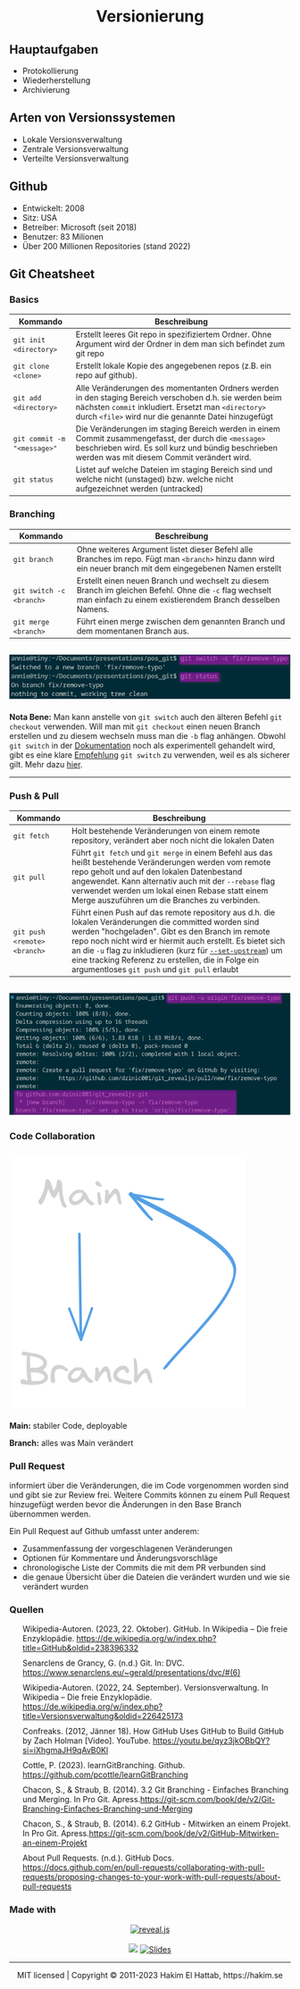 <h1 align="center">Versionierung</h1>

## Hauptaufgaben

- Protokollierung
- Wiederherstellung
- Archivierung

## Arten von Versionssystemen

- Lokale Versionsverwaltung
- Zentrale Versionsverwaltung
- Verteilte Versionsverwaltung

## Github

- Entwickelt: 2008
- Sitz: USA
- Betreiber: Microsoft (seit 2018)
- Benutzer: 83 Milionen
- Über 200 Millionen Repositories (stand 2022)

## Git Cheatsheet

### Basics

| Kommando                    | Beschreibung                                                                                                                                                                                                            |
| --------------------------- | ----------------------------------------------------------------------------------------------------------------------------------------------------------------------------------------------------------------------- |
| `git init <directory>`      | Erstellt leeres Git repo in spezifiziertem Ordner. Ohne Argument wird der Ordner in dem man sich befindet zum git repo                                                                                                  |
| `git clone <clone>`         | Erstellt lokale Kopie des angegebenen repos (z.B. ein repo auf github).                                                                                                                                                 |
| `git add <directory>`       | Alle Veränderungen des momentanten Ordners werden in den staging Bereich verschoben d.h. sie werden beim nächsten `commit` inkludiert. Ersetzt man `<directory>` durch `<file>` wird nur die genannte Datei hinzugefügt |
| `git commit -m "<message>"` | Die Veränderungen im staging Bereich werden in einem Commit zusammengefasst, der durch die `<message>` beschrieben wird. Es soll kurz und bündig beschrieben werden was mit diesem Commit verändert wird.               |
| `git status`                | Listet auf welche Dateien im staging Bereich sind und welche nicht (unstaged) bzw. welche nicht aufgezeichnet werden (untracked)                                                                                        |

### Branching

| Kommando                 | Beschreibung                                                                                                                                                          |
| ------------------------ | --------------------------------------------------------------------------------------------------------------------------------------------------------------------- |
| `git branch`             | Ohne weiteres Argument listet dieser Befehl alle Branches im repo. Fügt man `<branch>` hinzu dann wird ein neuer branch mit dem eingegebenen Namen erstellt           |
| `git switch -c <branch>` | Erstellt einen neuen Branch und wechselt zu diesem Branch im gleichen Befehl. Ohne die `-c` flag wechselt man einfach zu einem existierendem Branch desselben Namens. |
| `git merge <branch>`     | Führt einen merge zwischen dem genannten Branch und dem momentanen Branch aus.                                                                                        |

## <img src="git-switch-status.png">

**Nota Bene:** Man kann anstelle von `git switch` auch den älteren Befehl `git checkout` verwenden. Will man mit `git checkout` einen neuen Branch erstellen und zu diesem wechseln muss man die `-b` flag anhängen. Obwohl `git switch` in der [Dokumentation](https://git-scm.com/docs/git-switch#_description) noch als experimentell gehandelt wird, gibt es eine klare [Empfehlung](https://medium.com/@umar.bwn/git-switch-vs-checkout-understanding-the-differences-and-best-practices-f421c232379c) `git switch` zu verwenden, weil es als sicherer gilt. Mehr dazu [hier](https://medium.com/@umar.bwn/git-switch-vs-checkout-understanding-the-differences-and-best-practices-f421c232379c).

---

### Push & Pull

| Kommando                     | Beschreibung                                                                                                                                                                                                                                                                                                                                                                                                                                                                 |
| ---------------------------- | ---------------------------------------------------------------------------------------------------------------------------------------------------------------------------------------------------------------------------------------------------------------------------------------------------------------------------------------------------------------------------------------------------------------------------------------------------------------------------- |
| `git fetch`                  | Holt bestehende Veränderungen von einem remote repository, verändert aber noch nicht die lokalen Daten                                                                                                                                                                                                                                                                                                                                                                       |
| `git pull`                   | Führt `git fetch` und `git merge` in einem Befehl aus das heißt bestehende Veränderungen werden vom remote repo geholt und auf den lokalen Datenbestand angewendet. Kann alternativ auch mit der `--rebase` flag verwendet werden um lokal einen Rebase statt einem Merge auszuführen um die Branches zu verbinden.                                                                                                                                                          |
| `git push <remote> <branch>` | Führt einen Push auf das remote repository aus d.h. die lokalen Veränderungen die committed worden sind werden "hochgeladen". Gibt es den Branch im remote repo noch nicht wird er hiermit auch erstellt. Es bietet sich an die `-u` flag zu inkludieren (kurz für [`--set-upstream`](https://git-scm.com/docs/git-push#Documentation/git-push.txt---set-upstream)) um eine tracking Referenz zu erstellen, die in Folge ein argumentloses `git push` und `git pull` erlaubt |

## <img src="set-upstream.png">

### Code Collaboration

## <img src="featurebranch.png">

**Main:** stabiler Code, deployable

**Branch:** alles was Main verändert

### Pull Request

informiert über die Veränderungen, die im Code vorgenommen worden sind und gibt sie zur Review frei. Weitere Commits können zu einem Pull Request hinzugefügt werden bevor die Änderungen in den Base Branch übernommen werden.

Ein Pull Request auf Github umfasst unter anderem:

- Zusammenfassung der vorgeschlagenen Veränderungen
- Optionen für Kommentare und Änderungsvorschläge
- chronologische Liste der Commits die mit dem PR verbunden sind
- die genaue Übersicht über die Dateien die verändert wurden und wie sie verändert wurden

### Quellen

<section>
            <ul
              style="
                list-style: none;
                display: flex;
                flex-direction: column;
                gap: 10px;
              "
            >
              <li>
                Wikipedia-Autoren. (2023, 22. Oktober). GitHub. In Wikipedia –
                Die freie Enzyklopädie.
                <a
                  href="https://de.wikipedia.org/w/index.php?title=GitHub&oldid=238396332"
                  >https://de.wikipedia.org/w/index.php?title=GitHub&oldid=238396332</a
                >
              </li>
              <li>
                Senarclens de Grancy, G. (n.d.) Git. In: DVC.
                <a
                  href="https://www.senarclens.eu/~gerald/presentations/dvc/#(6)"
                  >https://www.senarclens.eu/~gerald/presentations/dvc/#(6)</a
                >
              </li>
              <li>
                Wikipedia-Autoren. (2022, 24. September). Versionsverwaltung. In
                Wikipedia – Die freie Enzyklopädie.
                <a
                  href="https://de.wikipedia.org/w/index.php?title=Versionsverwaltung&oldid=226425173"
                  >https://de.wikipedia.org/w/index.php?title=Versionsverwaltung&oldid=226425173</a
                >
              </li>
             <li>
                Confreaks. (2012, Jänner 18). How GitHub Uses GitHub to Build
                GitHub by Zach Holman [Video]. YouTube.
                <a href="https://youtu.be/qyz3jkOBbQY?si=iXhgmaJH9qAvB0Kl"
                  >https://youtu.be/qyz3jkOBbQY?si=iXhgmaJH9qAvB0Kl</a
                >
              </li>
              <li>
                Cottle, P. (2023). learnGitBranching. Github.
                <a href="https://github.com/pcottle/learnGitBranching"
                  >https://github.com/pcottle/learnGitBranching</a
                >
              </li>
              <li>
                Chacon, S., & Straub, B. (2014). 3.2 Git Branching - Einfaches
                Branching und Merging. In Pro Git. Apress.<a
                  href="https://git-scm.com/book/de/v2/Git-Branching-Einfaches-Branching-und-Merging"
                  >https://git-scm.com/book/de/v2/Git-Branching-Einfaches-Branching-und-Merging</a
                >
              </li>
              <li>
                Chacon, S., & Straub, B. (2014). 6.2 GitHub - Mitwirken an einem
                Projekt. In Pro Git. Apress.<a
                  href="https://git-scm.com/book/de/v2/GitHub-Mitwirken-an-einem-Projekt"
                  >https://git-scm.com/book/de/v2/GitHub-Mitwirken-an-einem-Projekt</a
                >
              </li>
              <li>
                About Pull Requests. (n.d.). GitHub Docs.
                <a
                  href="https://docs.github.com/en/pull-requests/collaborating-with-pull-requests/proposing-changes-to-your-work-with-pull-requests/about-pull-requests"
                  >https://docs.github.com/en/pull-requests/collaborating-with-pull-requests/proposing-changes-to-your-work-with-pull-requests/about-pull-requests</a
                >
              </li>
            </ul>

### Made with

<p align="center">
  <a href="https://revealjs.com">
  <img src="https://hakim-static.s3.amazonaws.com/reveal-js/logo/v1/reveal-black-text-sticker.png" alt="reveal.js" width="500">
  </a>
  <br><br>
  <a href="https://github.com/hakimel/reveal.js/actions"><img src="https://github.com/hakimel/reveal.js/workflows/tests/badge.svg"></a>
  <a href="https://slides.com/"><img src="https://s3.amazonaws.com/static.slid.es/images/slides-github-banner-320x40.png?1" alt="Slides" width="160" height="20"></a>
</p>

---

<div align="center">
  MIT licensed | Copyright © 2011-2023 Hakim El Hattab, https://hakim.se
</div>
